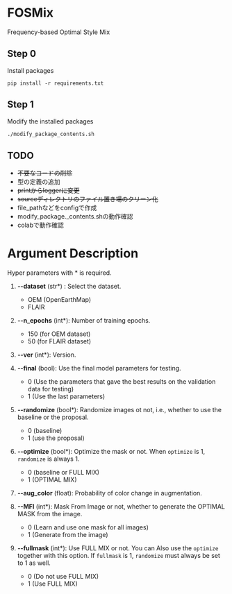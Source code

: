 # FOSMix
Frequency-based Optimal Style Mix

## Step 0
Install packages
```
pip install -r requirements.txt
```

## Step 1
Modify the installed packages

```bash
./modify_package_contents.sh
```
## TODO
 - ~~不要なコードの削除~~
 - 型の定義の追加
 - ~~printからloggerに変更~~
 - ~~sourceディレクトリのファイル置き場のクリーン化~~
 - file_pathなどをconfigで作成
 - modify_package._contents.shの動作確認
 - colabで動作確認


# Argument Description

Hyper parameters with * is required. 

1. **--dataset** (str*) : Select the dataset.
    - OEM (OpenEarthMap)
    - FLAIR

2. **--n_epochs** (int*): Number of training epochs.
    - 150 (for OEM dataset)
    - 50 (for FLAIR dataset)

3. **--ver** (int*): Version.

4. **--final** (bool): Use the final model parameters for testing.
    - 0 (Use the parameters that gave the best results on the validation data for testing)
    - 1 (Use the last parameters)

5. **--randomize** (bool*): Randomize images ot not, i.e., whether to use the baseline or the proposal.
    - 0 (baseline)
    - 1 (use the proposal)

6. **--optimize** (bool*): Optimize the mask or not. When `optimize` is 1, `randomize` is always 1.
    - 0 (baseline or FULL MIX)
    - 1 (OPTIMAL MIX)

7. **--aug_color** (float): Probability of color change in augmentation.

8. **--MFI** (int*): Mask From Image or not, whether to generate the OPTIMAL MASK from the image.
    - 0 (Learn and use one mask for all images)
    - 1 (Generate from the image)
  
9. **--fullmask** (int*): Use FULL MIX or not. You can Also use the `optimize` together with this option. If `fullmask` is 1, `randomize` must always be set to 1 as well.
    - 0 (Do not use FULL MIX)
    - 1 (Use FULL MIX)

